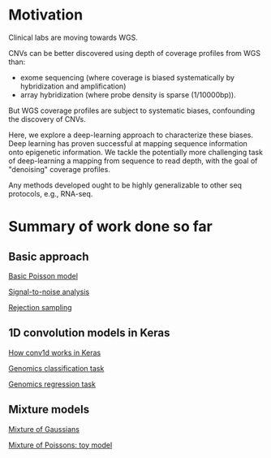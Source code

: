 # Motivation

Clinical labs are moving towards WGS. 

CNVs can be better discovered using depth of coverage profiles from WGS than:  
* exome sequencing (where coverage is biased systematically by hybridization and amplification) 
* array hybridization (where probe density is sparse (1/10000bp)). 

But WGS coverage profiles are subject to systematic biases, confounding the discovery of CNVs. 

Here, we explore a deep-learning approach to characterize these biases. 
Deep learning has proven successful at mapping sequence information onto 
epigenetic information. We tackle the potentially more challenging 
task of deep-learning a mapping from sequence to read depth, 
with the goal of "denoising" coverage profiles.  

Any methods developed ought to be highly generalizable to other seq protocols, e.g., RNA-seq. 

# Summary of work done so far 

## Basic approach

[Basic Poisson model](http://nbviewer.jupyter.org/github/petermchale/denoising_coverage_profiles/blob/master/poisson_model_of_read_depths.ipynb)

[Signal-to-noise analysis](http://nbviewer.jupyter.org/github/petermchale/denoising_coverage_profiles/blob/master/signal_to_noise.ipynb)

[Rejection sampling](http://nbviewer.jupyter.org/github/petermchale/denoising_coverage_profiles/blob/master/rejection_sampling.ipynb)

## 1D convolution models in Keras

[How conv1d works in Keras](http://nbviewer.jupyter.org/github/petermchale/denoising_coverage_profiles/blob/master/conv1d_basic.ipynb)

[Genomics classification task](http://nbviewer.jupyter.org/github/petermchale/denoising_coverage_profiles/blob/master/discovering_DNA_motifs_using_convnets_classification.ipynb)

[Genomics regression task](http://nbviewer.jupyter.org/github/petermchale/denoising_coverage_profiles/blob/master/discovering_DNA_motifs_using_convnets_regression.ipynb)

## Mixture models

[Mixture of Gaussians](http://nbviewer.jupyter.org/github/petermchale/denoising_coverage_profiles/blob/master/gaussian_mixture_distribution_basic.ipynb)

[Mixture of Poissons: toy model](http://nbviewer.jupyter.org/github/petermchale/denoising_coverage_profiles/blob/master/poisson_mixture_distribution_basic.ipynb)


